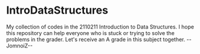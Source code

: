 # IntroDataStructures

My collection of codes in the 2110211 Introduction to Data Structures.
I hope this repository can help everyone who is stuck or trying to solve the problems in the grader.
Let's receive an A grade in this subject together. --JomnoiZ--
